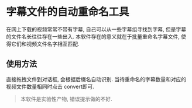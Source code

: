 # 字幕文件的自动重命名工具

在网上下载的视频常常不带有字幕, 自己可以从一些字幕组寻找到字幕, 但是字幕的文件名长往往存在一些出入.
本软件存在的意义就在于批量重命名字幕文件, 使得它们和视频文件名字相互匹配.

## 使用方法

直接拖拽文件到对话框, 会根据后缀名自动识别. 当待重命名的字幕数量和对应的视频文件数量相同时点击
convert即可.

> 本软件是实验性产物, 错误提示做的不好.

